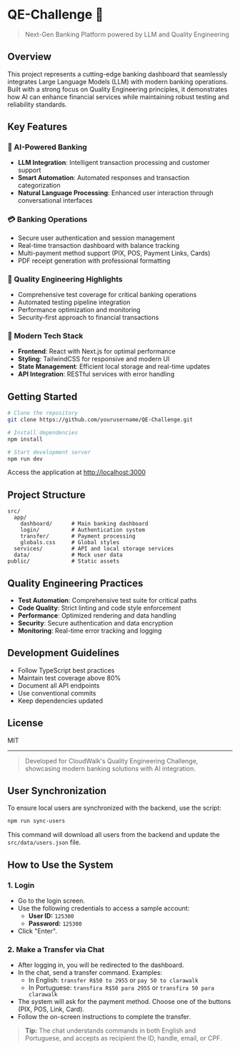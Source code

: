 # QE-Challenge 🚀

> Next-Gen Banking Platform powered by LLM and Quality Engineering

## Overview

This project represents a cutting-edge banking dashboard that seamlessly integrates Large Language Models (LLM) with modern banking operations. Built with a strong focus on Quality Engineering principles, it demonstrates how AI can enhance financial services while maintaining robust testing and reliability standards.

## Key Features

### 🤖 AI-Powered Banking
- **LLM Integration**: Intelligent transaction processing and customer support
- **Smart Automation**: Automated responses and transaction categorization
- **Natural Language Processing**: Enhanced user interaction through conversational interfaces

### 💳 Banking Operations
- Secure user authentication and session management
- Real-time transaction dashboard with balance tracking
- Multi-payment method support (PIX, POS, Payment Links, Cards)
- PDF receipt generation with professional formatting

### 🎯 Quality Engineering Highlights
- Comprehensive test coverage for critical banking operations
- Automated testing pipeline integration
- Performance optimization and monitoring
- Security-first approach to financial transactions

### 🎨 Modern Tech Stack
- **Frontend**: React with Next.js for optimal performance
- **Styling**: TailwindCSS for responsive and modern UI
- **State Management**: Efficient local storage and real-time updates
- **API Integration**: RESTful services with error handling

## Getting Started

```bash
# Clone the repository
git clone https://github.com/yourusername/QE-Challenge.git

# Install dependencies
npm install

# Start development server
npm run dev
```

Access the application at [http://localhost:3000](http://localhost:3000)

## Project Structure

```
src/
  app/
    dashboard/      # Main banking dashboard
    login/          # Authentication system
    transfer/       # Payment processing
    globals.css     # Global styles
  services/         # API and local storage services
  data/             # Mock user data
public/             # Static assets
```

## Quality Engineering Practices

- **Test Automation**: Comprehensive test suite for critical paths
- **Code Quality**: Strict linting and code style enforcement
- **Performance**: Optimized rendering and data handling
- **Security**: Secure authentication and data encryption
- **Monitoring**: Real-time error tracking and logging

## Development Guidelines

- Follow TypeScript best practices
- Maintain test coverage above 80%
- Document all API endpoints
- Use conventional commits
- Keep dependencies updated

## License

MIT

---

> Developed for CloudWalk's Quality Engineering Challenge, showcasing modern banking solutions with AI integration.

## User Synchronization

To ensure local users are synchronized with the backend, use the script:

```bash
npm run sync-users
```

This command will download all users from the backend and update the `src/data/users.json` file.

## How to Use the System

### 1. Login

- Go to the login screen.
- Use the following credentials to access a sample account:
  - **User ID:** `125300`
  - **Password:** `125300`
- Click "Enter".

### 2. Make a Transfer via Chat

- After logging in, you will be redirected to the dashboard.
- In the chat, send a transfer command. Examples:
  - In English: `transfer R$50 to 2955` or `pay 50 to clarawalk`
  - In Portuguese: `transfira R$50 para 2955` or `transfira 50 para clarawalk`
- The system will ask for the payment method. Choose one of the buttons (PIX, POS, Link, Card).
- Follow the on-screen instructions to complete the transfer.

> **Tip:** The chat understands commands in both English and Portuguese, and accepts as recipient the ID, handle, email, or CPF.
